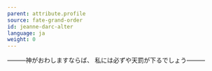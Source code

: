 ```yaml
---
parent: attribute.profile
source: fate-grand-order
id: jeanne-darc-alter
language: ja
weight: 0
---
```


―――神がおわしますならば、
私には必ずや天罰が下るでしょう―――
